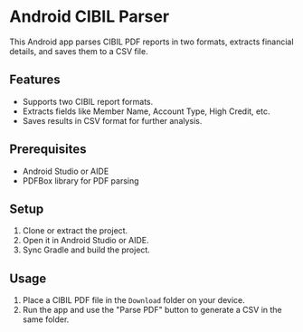 # Android CIBIL Parser

This Android app parses CIBIL PDF reports in two formats, extracts financial details, and saves them to a CSV file.

## Features
- Supports two CIBIL report formats.
- Extracts fields like Member Name, Account Type, High Credit, etc.
- Saves results in CSV format for further analysis.

## Prerequisites
- Android Studio or AIDE
- PDFBox library for PDF parsing

## Setup
1. Clone or extract the project.
2. Open it in Android Studio or AIDE.
3. Sync Gradle and build the project.

## Usage
1. Place a CIBIL PDF file in the `Download` folder on your device.
2. Run the app and use the "Parse PDF" button to generate a CSV in the same folder.
